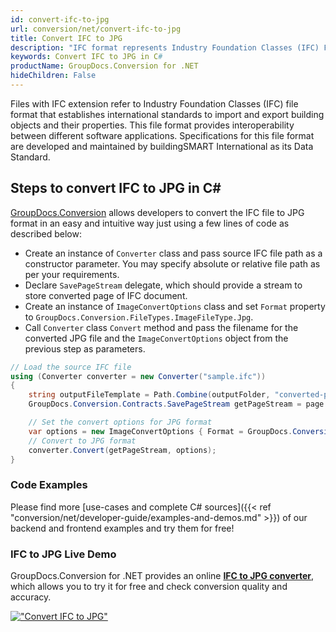 ```yaml
---
id: convert-ifc-to-jpg
url: conversion/net/convert-ifc-to-jpg
title: Convert IFC to JPG
description: "IFC format represents Industry Foundation Classes (IFC) File Format with .ifc extension. Learn how to convert IFC to JPG file programmatically in C# language using GroupDocs.Conversion for .NET library."
keywords: Convert IFC to JPG in C#
productName: GroupDocs.Conversion for .NET
hideChildren: False
---
```


Files with IFC extension refer to  Industry Foundation Classes (IFC) file format that establishes international standards to import and export building objects and their properties. This file format provides interoperability between different software applications. Specifications for this file format are developed and maintained by buildingSMART International as its Data Standard.

## Steps to convert IFC to JPG in C#

[GroupDocs.Conversion](https://products.groupdocs.com/conversion/net) allows developers to convert the IFC file to JPG format in an easy and intuitive way just using a few lines of code as described below:

* Create an instance of `Converter` class and pass source IFC file path as a constructor parameter. You may specify absolute or relative file path as per your requirements. 
* Declare `SavePageStream` delegate, which should provide a stream to store converted page of IFC document.
* Create an instance of `ImageConvertOptions` class and set `Format` property to `GroupDocs.Conversion.FileTypes.ImageFileType.Jpg`.
* Call `Converter` class `Convert` method and pass the filename for the converted JPG file and the `ImageConvertOptions` object from the previous step as parameters.

```csharp
// Load the source IFC file
using (Converter converter = new Converter("sample.ifc"))
{
    string outputFileTemplate = Path.Combine(outputFolder, "converted-page-{0}.jpg");
    GroupDocs.Conversion.Contracts.SavePageStream getPageStream = page => new FileStream(string.Format(outputFileTemplate, page), FileMode.Create);

    // Set the convert options for JPG format
    var options = new ImageConvertOptions { Format = GroupDocs.Conversion.FileTypes.ImageFileType.Jpg };   
    // Convert to JPG format
    converter.Convert(getPageStream, options);
}
```

### Code Examples

Please find more [use-cases and complete C# sources]({{< ref "conversion/net/developer-guide/examples-and-demos.md" >}}) of our backend and frontend examples and try them for free!

### IFC to JPG Live Demo

GroupDocs.Conversion for .NET provides an online [**IFC to JPG converter**](https://products.groupdocs.app/conversion/ifc-to-jpg), which allows you to try it for free and check conversion quality and accuracy.

[!["Convert IFC to JPG"](conversion/net/images/convert-to-jpg/convert-ifc-to-jpg.png)](https://products.groupdocs.app/conversion/ifc-to-jpg)